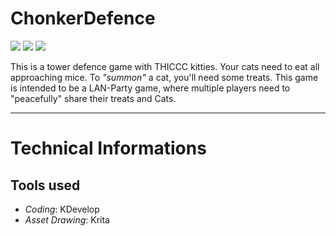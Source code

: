 # ChonkerDefence

[![](https://img.shields.io/badge/Chonk%20Chart-OH%20LAWD%20HE%20COMIN'-darkred.svg)](https://www.youtube.com/watch?v=TsHrJM1AExc) [![](https://img.shields.io/badge/Reddit-r/chonkers-purple.svg)](https://www.reddit.com/r/chonkers/) [![](https://img.shields.io/badge/Reddit-r/cromch-orange.svg)](https://www.reddit.com/r/cromch/)

This is a tower defence game with THICCC kitties. Your cats need to eat all approaching mice. To *"summon"* a cat, you'll need some treats. This game is intended to be a LAN-Party game, where multiple players need to "peacefully" share their treats and Cats.

****
# Technical Informations
## Tools used
- *Coding*: KDevelop
- *Asset Drawing*: Krita
